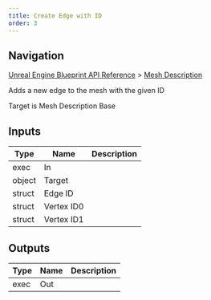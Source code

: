 ```yaml
---
title: Create Edge with ID
order: 3
---
```

## Navigation

[Unreal Engine Blueprint API Reference](https://dev.epicgames.com/documentation/en-us/unreal-engine/BlueprintAPI) > [Mesh Description](https://dev.epicgames.com/documentation/en-us/unreal-engine/BlueprintAPI/MeshDescription)

Adds a new edge to the mesh with the given ID

Target is Mesh Description Base

## Inputs

| Type | Name | Description |
| --- | --- | --- |
| exec | In |  |
| object | Target |  |
| struct | Edge ID |  |
| struct | Vertex ID0 |  |
| struct | Vertex ID1 |  |

## Outputs

| Type | Name | Description |
| --- | --- | --- |
| exec | Out |  |
